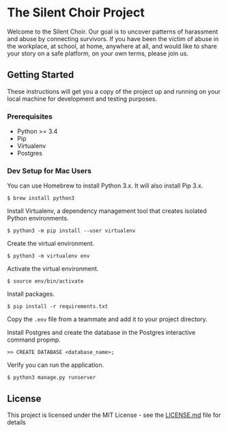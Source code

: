 # The Silent Choir Project

Welcome to the Silent Choir. Our goal is to uncover patterns of harassment and abuse by connecting survivors.
If you have been the victim of abuse in the workplace, at school, at home, anywhere at all, and would like to share your story on a safe platform, on your own terms, please join us.

## Getting Started

These instructions will get you a copy of the project up and running on your local machine for development and testing purposes.

### Prerequisites

* Python >= 3.4
* Pip
* Virtualenv
* Postgres


### Dev Setup for Mac Users

You can use Homebrew to install Python 3.x. It will also install Pip 3.x.

```
$ brew install python3
```

Install Virtualenv, a dependency management tool that creates isolated Python environments.

```
$ python3 -m pip install --user virtualenv
```

Create the virtual environment.

```
$ python3 -m virtualenv env
```

Activate the virtual environment.

```
$ source env/bin/activate
```

Install packages.

```
$ pip install -r requirements.txt
```

Copy the `.env` file from a teammate and add it to your project directory.

Install Postgres and create the database in the Postgres interactive command propmp.

```
>> CREATE DATABASE <database_name>;
```

Verify you can run the application.

```
$ python3 manage.py runserver
```


## License

This project is licensed under the MIT License - see the [LICENSE.md](LICENSE.md) file for details
